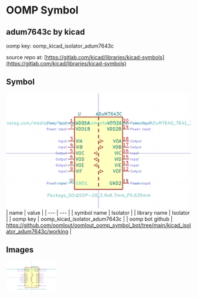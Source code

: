 # OOMP Symbol  
## adum7643c  by kicad  
  
oomp key: oomp_kicad_isolator_adum7643c  
  
source repo at: [https://gitlab.com/kicad/libraries/kicad-symbols](https://gitlab.com/kicad/libraries/kicad-symbols)  
## Symbol  
  
[![working.png](working_600.png)](working.png)  
| name | value | 
| --- | --- | 
| symbol name | Isolator | 
| library name | Isolator | 
| oomp key | oomp_kicad_isolator_adum7643c | 
| oomp bot github | https://github.com/oomlout/oomlout_oomp_symbol_bot/tree/main/kicad_isolator_adum7643c/working | 
## Images  
  
[![working.png](working_140.png)](working.png)  
